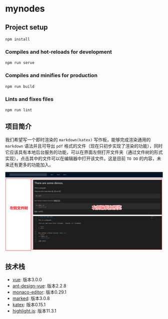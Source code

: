 # mynodes

## Project setup
```
npm install
```

### Compiles and hot-reloads for development
```
npm run serve
```

### Compiles and minifies for production
```
npm run build
```

### Lints and fixes files
```
npm run lint
```

## 项目简介

我们希望写一个即时渲染的 `markdown(katex)` 写作板，能够完成渲染通用的 `markdown` 语法并且可导出 `pdf` 格式的文件（现在只初步实现了渲染的功能），同时它应该具有本地后台服务的功能，可以在界面左侧打开文件夹（通过文件树的形式实现），点击其中的文件可以在编辑器中打开该文件。这是目前 `TO DO` 的内容，未来还有更多的功能加入。

![avatar](/devResource/pictures/Snipaste_2022-03-19_10-55-01.png)

## 技术栈
* [vue](https://v3.cn.vuejs.org/): 版本3.0.0
* [ant-design-vue](https://2x.antdv.com/docs/vue/introduce-cn): 版本2.2.8
* [monaco-editor](https://microsoft.github.io/monaco-editor/): 版本0.29.1
* [marked](https://marked.js.org/): 版本3.0.8
* [katex](https://katex.org/docs/options.html): 版本0.15.1
* [highlight.js](https://highlightjs.readthedocs.io/en/latest/index.html): 版本11.3.1
